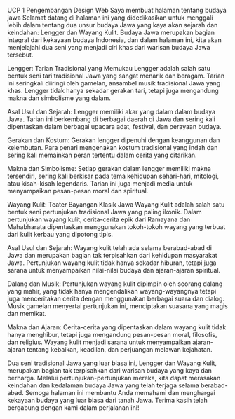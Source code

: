 UCP 1 Pengembangan Design Web
Saya membuat halaman tentang budaya jawa
Selamat datang di halaman ini yang didedikasikan untuk menggali lebih dalam tentang dua unsur budaya Jawa yang kaya akan sejarah dan keindahan: Lengger dan Wayang Kulit. Budaya Jawa merupakan bagian integral dari kekayaan budaya Indonesia, dan dalam halaman ini, kita akan menjelajahi dua seni yang menjadi ciri khas dari warisan budaya Jawa tersebut.

Lengger: Tarian Tradisional yang Memukau
Lengger adalah salah satu bentuk seni tari tradisional Jawa yang sangat menarik dan beragam. Tarian ini seringkali diiringi oleh gamelan, ansambel musik tradisional Jawa yang khas. Lengger tidak hanya sekadar gerakan tari, tetapi juga mengandung makna dan simbolisme yang dalam.

Asal Usul dan Sejarah: Lengger memiliki akar yang dalam dalam budaya Jawa. Tarian ini berkembang di berbagai daerah di Jawa dan sering kali dipentaskan dalam berbagai upacara adat, festival, dan perayaan budaya.

Gerakan dan Kostum: Gerakan lengger dipenuhi dengan keanggunan dan kelembutan. Para penari mengenakan kostum tradisional yang indah dan sering kali memainkan peran tertentu dalam cerita yang ditarikan.

Makna dan Simbolisme: Setiap gerakan dalam lengger memiliki makna tersendiri, sering kali berkisar pada tema kehidupan sehari-hari, mitologi, atau kisah-kisah legendaris. Tarian ini juga menjadi media untuk menyampaikan pesan-pesan moral dan spiritual.

Wayang Kulit: Teater Bayangan Klasik Jawa
Wayang Kulit adalah salah satu bentuk seni pertunjukan tradisional Jawa yang paling ikonik. Dalam pertunjukan wayang kulit, cerita-cerita epik dari Ramayana dan Mahabharata dipentaskan menggunakan tokoh-tokoh wayang yang terbuat dari kulit kerbau yang dipotong tipis.

Asal Usul dan Sejarah: Wayang kulit telah ada selama berabad-abad di Jawa dan merupakan bagian tak terpisahkan dari kehidupan masyarakat Jawa. Pertunjukan wayang kulit tidak hanya sekadar hiburan, tetapi juga sarana untuk menyampaikan nilai-nilai budaya dan ajaran-ajaran spiritual.

Dalang dan Musik: Pertunjukan wayang kulit dipimpin oleh seorang dalang yang mahir, yang tidak hanya mengendalikan wayang-wayangnya tetapi juga menceritakan cerita dengan menggunakan berbagai suara dan dialog. Musik gamelan menyertai pertunjukan ini, menciptakan suasana yang magis dan memikat.

Makna dan Ajaran: Cerita-cerita yang dipentaskan dalam wayang kulit tidak hanya menghibur, tetapi juga mengandung pesan-pesan moral, filosofis, dan religius. Wayang kulit menjadi sarana untuk menyampaikan ajaran-ajaran tentang kebaikan, keadilan, dan perjuangan melawan kejahatan.

Dua seni tradisional Jawa yang luar biasa ini, Lengger dan Wayang Kulit, merupakan bagian tak terpisahkan dari warisan budaya yang kaya dan berharga. Melalui pertunjukan-pertunjukan mereka, kita dapat merasakan keindahan dan kedalaman budaya Jawa yang telah terjaga selama berabad-abad. Semoga halaman ini membantu Anda memahami dan menghargai kekayaan budaya yang luar biasa dari tanah Jawa. Terima kasih telah bergabung dengan kami dalam perjalanan ini!
